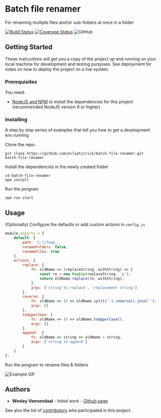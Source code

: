 # Batch file renamer

For renaming multiple files and/or sub-folders at once in a folder

[![Build Status](https://travis-ci.com/eclipticrick/batch-file-renamer.svg?branch=master)](https://travis-ci.com/eclipticrick/Ecliptic-OS)
[![Coverage Status](https://coveralls.io/repos/github/eclipticrick/batch-file-renamer/badge.svg?branch=master)](https://coveralls.io/github/eclipticrick/Ecliptic-OS?branch=master)
![GitHub](https://img.shields.io/github/license/mashape/apistatus.svg)

## Getting Started

These instructions will get you a copy of the project up and running on your local machine for development and testing purposes. See deployment for notes on how to deploy the project on a live system.

### Prerequisites

You need:
* [NodeJS and NPM](https://nodejs.org/) to install the dependencies for this project (recommended NodeJS version 8 or higher)


### Installing

A step by step series of examples that tell you how to get a development env running

Clone the repo.
```
git clone https://github.com/eclipticrick/batch-file-renamer.git batch-file-renamer
```

Install the dependencies in the newly created folder

```
cd batch-file-renamer
npm install
```

Run the program
```
npm run start
```

## Usage

(Optionally) Configure the defaults or add custom actions in ```config.js```

```javascript
module.exports = {
    default: {
        path: 'C:\\Temp',
        renameFolders: false,
        renameFiles: true
    },
    actions: {
        replace: {
            fn: oldName => (replaceString, withString) => {
                const re = new RegExp(replaceString, 'g');
                return oldName.replace(re, withString);
            },
            args: ['string to replace', 'replacement string']
        },
        reverse: {
            fn: oldName => () => oldName.split('').reverse().join(''),
            args: []
        },
        toUpperCase: {
            fn: oldName => () => oldName.toUpperCase(),
            args: []
        },
        append:  {
            fn: oldName => string => oldName + string,
            args: ['string to append']
        }
    }
};
```

Run the program to rename files & folders

![Example GIF](https://github.com/eclipticrick/batch-file-renamer/blob/master/readme.gif?raw=true)

## Authors

* **Wesley Veenendaal** - *Initial work* - [Github page](https://github.com/eclipticrick)

See also the list of [contributors](https://github.com/eclipticrick/batch-file-renamer/contributors) who participated in this project.

